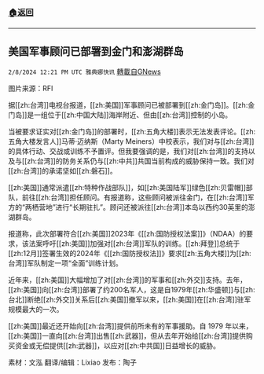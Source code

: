 ###  [:house:返回](README.md)
---


## 美国军事顾问已部署到金门和澎湖群岛
`2/8/2024 12:21 PM UTC 雅典娜快讯` [轉載自GNews](https://gnews.org/articles/2292573)

图片来源：RFI

据[[zh:台湾]]电视台报道，[[zh:美国]]军事顾问已被部署到[[zh:金门岛]]。[[zh:金门岛]]是一组位于[[zh:中国大陆]]海岸附近、但由[[zh:台湾]]控制的小岛。

当被要求证实对[[zh:金门岛]]的部署时，[[zh:五角大楼]]表示无法发表评论。[[zh:五角大楼发言人]]马蒂·迈纳斯（Marty Meiners）中校表示，我们对与[[zh:台湾]]的具体行动、交战或训练不予置评。但我要强调的是，我们对[[zh:台湾]]的支持以及与[[zh:台湾]]的防务关系仍与[[zh:中共]]共国当前构成的威胁保持一致。我们对[[zh:台湾]]的承诺坚如[[zh:磐石]]。

[[zh:美国]]通常派遣[[zh:特种作战部队]]，如[[zh:美国陆军]]绿色[[zh:贝雷帽]]部队，前往[[zh:台湾]]担任顾问。有报道称，这些顾问被派往金门，在[[zh:台湾]]军方的“两栖营地”进行“长期驻扎”。顾问还被派往[[zh:台湾]]本岛以西约30英里的澎湖群岛。

报道称，此次部署符合[[zh:美国]]2023年《[[zh:国防授权法案]]》（NDAA）的要求，该法案呼吁[[zh:美国]]加强对[[zh:台湾]]军队的训练。[[zh:拜登]]总统于[[zh:12月]]签署生效的2024年《[[zh:国防授权法]]》要求[[zh:五角大楼]]为[[zh:台湾]]军队制定一项“全面”训练计划。

近年来，[[zh:美国]]大幅增加了对[[zh:台湾]]的军事和[[zh:外交]]支持。去年，[[zh:美国]]向[[zh:台湾]]部署了约200名军人，这是自1979年[[zh:华盛顿]]与[[zh:台北]]断绝[[zh:外交]]关系后[[zh:美国]]撤军以来，[[zh:美国]]在[[zh:台湾]]驻军规模最大的一次。

[[zh:美国]]最近还开始向[[zh:台湾]]提供前所未有的军事援助。自 1979 年以来，[[zh:美国]]一直向[[zh:台湾]]出售[[zh:武器]]，但从去年开始给[[zh:台湾]]提供购买资金或无偿提供[[zh:武器]]，以应对[[zh:中共国]]日益增长的威胁。

       
素材：文泓  翻译/编辑：Lixiao  发布：陶子

